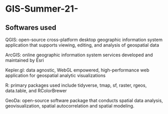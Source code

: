 # GIS-Summer-21-
## Softwares used
QGIS: open-source cross-platform desktop geographic information system application that supports viewing, editing, and analysis of geospatial data

ArcGIS: online geographic information system services developed and maintained by Esri

Kepler.gl: data agnostic, WebGL empowered, high-performance web application for geospatial analytic visualizations 

R: primary packages used include tidyverse, tmap, sf, raster, rgeos, data.table, and RColorBrewer

GeoDa: open-source software package that conducts spatial data analysis, geovisualization, spatial autocorrelation and spatial modeling.
